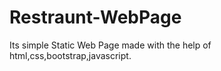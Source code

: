 # Restraunt-WebPage
Its simple Static Web Page made with the help of html,css,bootstrap,javascript.
